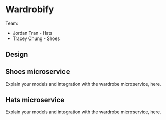 # Wardrobify

Team:

* Jordan Tran - Hats
* Tracey Chung - Shoes

## Design

## Shoes microservice

Explain your models and integration with the wardrobe
microservice, here.

## Hats microservice

Explain your models and integration with the wardrobe
microservice, here.
